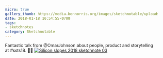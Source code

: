 ```yaml
---
micro: true
gallery_thumb: https://media.bennorris.org/images/sketchnotable/uploads/2018/4b7b4945c3.jpg
date: 2018-01-18 10:54:55-0700
tags:
- sketchnotes
category: Sketchnotable
---
```


Fantastic talk from @OmarJohnson about people, product and storytelling at #ssts18. ✍🏼 [![Silicon slopes 2018 sketchnote 03](https://media.bennorris.org/images/sketchnotable/uploads/2018/4b7b4945c3.jpg)](https://media.bennorris.org/images/sketchnotable/uploads/2018/4b7b4945c3.jpg)